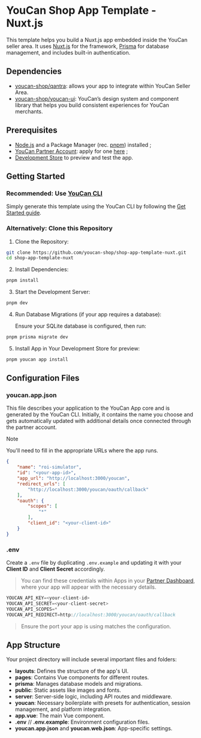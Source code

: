 # YouCan Shop App Template - Nuxt.js

This template helps you build a Nuxt.js app embedded inside the YouCan seller area. It uses [Nuxt.js](https://nuxt.com/) for the framework, [Prisma](https://www.prisma.io/) for database management, and includes built-in authentication.

## Dependencies

- [youcan-shop/qantra](https://github.com/youcan-shop/qantra): allows your app to integrate within YouCan Seller Area.
- [youcan-shop/youcan-ui](https://github.com/youcan-shop/youcan-ui): YouCan’s design system and component library that helps you build consistent experiences for YouCan merchants.

## Prerequisites

- [Node.js](https://nodejs.org/en) and a Package Manager (rec. [pnpm](https://pnpm.io/)) installed ;
- [YouCan Partner Account](https://partners.youcan.shop/): apply for one [here](https://forms.gle/XExtfSsb13B8JjB59) ;
- [Development Store](https://developer.youcan.shop/partners/development-store) to preview and test the app.

## Getting Started 

### Recommended: Use [YouCan CLI](https://github.com/youcan-shop/cli)

Simply generate this template using the YouCan CLI by following the [Get Started guide](https://developer.youcan.shop/apps/embedded_app/getstarted).

### Alternatively: Clone this Repository

1. Clone the Repository:

``` bash
git clone https://github.com/youcan-shop/shop-app-template-nuxt.git 
cd shop-app-template-nuxt
```


2. Install Dependencies:

``` bash
pnpm install
```


3. Start the Development Server:

``` bash
pnpm dev
```


4. Run Database Migrations (if your app requires a database): 
   
   Ensure your SQLite database is configured, then run:

``` bash
pnpm prisma migrate dev
```

5. Install App in Your Development Store for preview:

``` bash
pnpm youcan app install
```
## Configuration Files

### youcan.app.json

This file describes your application to the YouCan App core and is generated by the YouCan CLI. Initially, it contains the name you choose and gets automatically updated with additional details once connected through the partner account.
> [!NOTE]
> You'll need to fill in the appropriate URLs where the app runs.

``` json
{
    "name": "roi-simulator",
    "id": "<your-app-id>",
    "app_url": "http://localhost:3000/youcan",
    "redirect_urls": [
        "http://localhost:3000/youcan/oauth/callback"
    ],
    "oauth": {
        "scopes": [
            "*"
        ],
        "client_id": "<your-client-id>"
    }
}
```

### .env

Create a `.env` file by duplicating `.env.example` and updating it with your **Client ID** and **Client Secret** accordingly. 
> You can find these credentials within Apps in your [Partner Dashboard](https://partners.youcan.shop/dashboard), where your app will appear with the necessary details.

``` javascript
YOUCAN_API_KEY=<your-client-id> 
YOUCAN_API_SECRET=<your-client-secret>
YOUCAN_API_SCOPES=* 
YOUCAN_API_REDIRECT=http://localhost:3000/youcan/oauth/callback 
```

> Ensure the port your app is using matches the configuration.

## App Structure

Your project directory will include several important files and folders:

- **layouts**: Defines the structure of the app's UI.
- **pages**: Contains Vue components for different routes.
- **prisma**: Manages database models and migrations.
- **public**: Static assets like images and fonts.
- **server**: Server-side logic, including API routes and middleware.
- **youcan**: Necessary boilerplate with presets for authentication, session management, and platform integration.
- **app.vue**: The main Vue component.
- **.env** // **.env.example**: Environment configuration files.
- **youcan.app.json** and **youcan.web.json**: App-specific settings.
